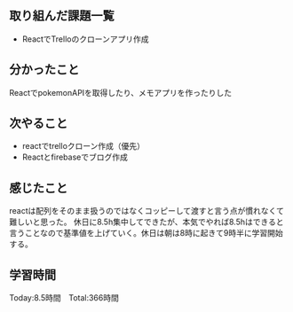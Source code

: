## 取り組んだ課題一覧

- ReactでTrelloのクローンアプリ作成


## 分かったこと

ReactでpokemonAPIを取得したり、メモアプリを作ったりした


## 次やること　

- reactでtrelloクローン作成（優先）
- Reactとfirebaseでブログ作成


## 感じたこと

reactは配列をそのまま扱うのではなくコッピーして渡すと言う点が慣れなくて難しいと思った。
休日に8.5h集中してできたが、本気でやれば8.5hはできると言うことなので基準値を上げていく。休日は朝は8時に起きて9時半に学習開始する。


## 学習時間

Today:8.5時間　Total:366時間